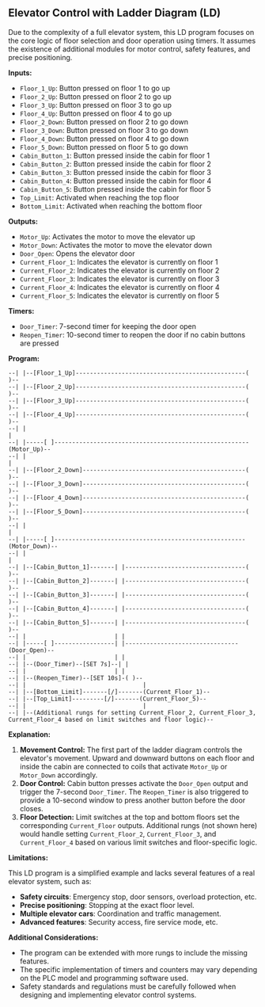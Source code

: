 ## Elevator Control with Ladder Diagram (LD)

Due to the complexity of a full elevator system, this LD program focuses on the core logic of floor selection and door operation using timers. It assumes the existence of additional modules for motor control, safety features, and precise positioning. 

**Inputs:**

*   `Floor_1_Up`: Button pressed on floor 1 to go up
*   `Floor_2_Up`: Button pressed on floor 2 to go up
*   `Floor_3_Up`: Button pressed on floor 3 to go up
*   `Floor_4_Up`: Button pressed on floor 4 to go up
*   `Floor_2_Down`: Button pressed on floor 2 to go down
*   `Floor_3_Down`: Button pressed on floor 3 to go down
*   `Floor_4_Down`: Button pressed on floor 4 to go down
*   `Floor_5_Down`: Button pressed on floor 5 to go down
*   `Cabin_Button_1`: Button pressed inside the cabin for floor 1
*   `Cabin_Button_2`: Button pressed inside the cabin for floor 2
*   `Cabin_Button_3`: Button pressed inside the cabin for floor 3
*   `Cabin_Button_4`: Button pressed inside the cabin for floor 4
*   `Cabin_Button_5`: Button pressed inside the cabin for floor 5
*   `Top_Limit`: Activated when reaching the top floor
*   `Bottom_Limit`: Activated when reaching the bottom floor

**Outputs:**

*   `Motor_Up`: Activates the motor to move the elevator up
*   `Motor_Down`: Activates the motor to move the elevator down
*   `Door_Open`: Opens the elevator door
*   `Current_Floor_1`: Indicates the elevator is currently on floor 1
*   `Current_Floor_2`: Indicates the elevator is currently on floor 2
*   `Current_Floor_3`: Indicates the elevator is currently on floor 3
*   `Current_Floor_4`: Indicates the elevator is currently on floor 4
*   `Current_Floor_5`: Indicates the elevator is currently on floor 5

**Timers:**

*   `Door_Timer`: 7-second timer for keeping the door open
*   `Reopen_Timer`: 10-second timer to reopen the door if no cabin buttons are pressed

**Program:**

```
--| |--[Floor_1_Up]------------------------------------------------( )--
--| |--[Floor_2_Up]------------------------------------------------( )--
--| |--[Floor_3_Up]------------------------------------------------( )--
--| |--[Floor_4_Up]------------------------------------------------( )--
--| |                                                                 |
--| |-----[ ]-------------------------------------------------------(Motor_Up)--
--| |                                                                 |
--| |--[Floor_2_Down]----------------------------------------------( )--
--| |--[Floor_3_Down]----------------------------------------------( )--
--| |--[Floor_4_Down]----------------------------------------------( )--
--| |--[Floor_5_Down]----------------------------------------------( )--
--| |                                                                 |
--| |-----[ ]------------------------------------------------------(Motor_Down)-- 
--| |                                                                 | 
--| |--[Cabin_Button_1]-------| |----------------------------------( )-- 
--| |--[Cabin_Button_2]-------| |----------------------------------( )-- 
--| |--[Cabin_Button_3]-------| |----------------------------------( )-- 
--| |--[Cabin_Button_4]-------| |----------------------------------( )-- 
--| |--[Cabin_Button_5]-------| |----------------------------------( )-- 
--| |                         | | 
--| |-----[ ]-----------------| |--------------------------------(Door_Open)--
--| |                         | |
--| |--(Door_Timer)--[SET 7s]--| |
--| |                         | | 
--| |--(Reopen_Timer)--[SET 10s]-( )-- 
--| |                                 |
--| |--[Bottom_Limit]-------[/]-------(Current_Floor_1)--
--| |--[Top_Limit]---------[/]-------(Current_Floor_5)--
--| |                                 |
--| |--(Additional rungs for setting Current_Floor_2, Current_Floor_3, Current_Floor_4 based on limit switches and floor logic)-- 

```

**Explanation:**

1.  **Movement Control:** The first part of the ladder diagram controls the elevator's movement. Upward and downward buttons on each floor and inside the cabin are connected to coils that activate `Motor_Up` or `Motor_Down` accordingly. 
2.  **Door Control:** Cabin button presses activate the `Door_Open` output and trigger the 7-second `Door_Timer`. The `Reopen_Timer` is also triggered to provide a 10-second window to press another button before the door closes.  
3.  **Floor Detection:** Limit switches at the top and bottom floors set the corresponding `Current_Floor` outputs. Additional rungs (not shown here) would handle setting `Current_Floor_2`, `Current_Floor_3`, and `Current_Floor_4` based on various limit switches and floor-specific logic.

**Limitations:**

This LD program is a simplified example and lacks several features of a real elevator system, such as:

*   **Safety circuits**: Emergency stop, door sensors, overload protection, etc.
*   **Precise positioning**: Stopping at the exact floor level.
*   **Multiple elevator cars**: Coordination and traffic management.
*   **Advanced features**: Security access, fire service mode, etc. 

**Additional Considerations:**

*   The program can be extended with more rungs to include the missing features.
*   The specific implementation of timers and counters may vary depending on the PLC model and programming software used.
*   Safety standards and regulations must be carefully followed when designing and implementing elevator control systems. 
